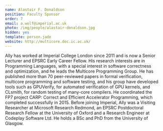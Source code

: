 ```yaml
---
name: Alastair F. Donaldson
position: Faculty Sponsor
order: 7
email: a.wolf@imperial.ac.uk
photo: /img/people/alastair-donaldson.jpg
hidden: yes
template: person.jade
website: http://multicore.doc.ic.ac.uk/
---
```

Ally has worked at Imperial College London since 2011 and is now a Senior Lecturer and EPSRC Early Career Fellow.
His research interests are in Programming Languages, with a special interest in software correctness and optimization, and he leads the Multicore Programming Group.
He has published more than 70 peer-reviewed papers in formal verification, multicore programming and software testing, and his group have developed tools such as GPUVerify, for automated verification of GPU kernels, and CLsmith, for random testing of many-core compilers.
He coordinated the FP7 project CARP: Correct and Efficient Accelerator Programming, which completed successfully in 2015. 
Before joining Imperial, Ally was a Visiting Researcher at Microsoft Research Redmond, an EPSRC Postdoctoral Research Fellow at the University of Oxford and a Research Engineer at Codeplay Software Ltd.
He holds a BSc and PhD from the University of Glasgow.
